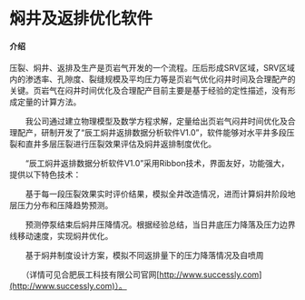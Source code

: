 # 焖井及返排优化软件

#### 介绍

压裂、焖井、返排及生产是页岩气开发的一个流程。压后形成SRV区域，SRV区域内的渗透率、孔隙度、裂缝规模及平均圧力等是页岩气优化闷井时间及合理配产的关键。页岩气在闷井时间优化及合理配产目前主要是基于经验的定性描述，没有形成定量的计算方法。

　　我公司通过建立物理模型及数学方程求解，定量给出页岩气闷井时间优化及合理配产，研制开发了“辰工焖井返排数据分析软件V1.0”，软件能够对水平井多段压裂和直井多层压裂进行压裂效果评估及焖井返排制度优化。

　　“辰工焖井返排数据分析软件V1.0”采用Ribbon技术，界面友好，功能强大，提供以下特色技术：

　　基于每一段压裂效果实时评价结果，模拟全井改造情况，进而计算焖井阶段地层压力分布和压降趋势预测。

　　预测停泵结束后焖井压降情况。根据经验总结，当日井底压力降落及压力边界线移动速度，实现焖井优化。

　　基于焖井制度设计方案，模拟不同返排量下的压力降落情况及自喷周

　　（详情可见合肥辰工科技有限公司官网[http://www.successly.com](http://www.successly.com)）。
